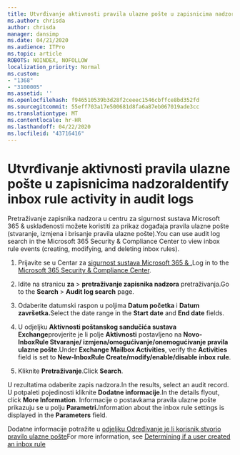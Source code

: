 ```yaml
---
title: Utvrđivanje aktivnosti pravila ulazne pošte u zapisnicima nadzora
ms.author: chrisda
author: chrisda
manager: dansimp
ms.date: 04/21/2020
ms.audience: ITPro
ms.topic: article
ROBOTS: NOINDEX, NOFOLLOW
localization_priority: Normal
ms.custom:
- "1368"
- "3100005"
ms.assetid: ''
ms.openlocfilehash: f946510539b3d28f2ceeec1546cbffce8bd352fd
ms.sourcegitcommit: 55eff703a17e500681d8fa6a87eb067019ade3cc
ms.translationtype: MT
ms.contentlocale: hr-HR
ms.lasthandoff: 04/22/2020
ms.locfileid: "43716416"
---
```

# <a name="identify-inbox-rule-activity-in-audit-logs"></a><span data-ttu-id="2eb98-102">Utvrđivanje aktivnosti pravila ulazne pošte u zapisnicima nadzora</span><span class="sxs-lookup"><span data-stu-id="2eb98-102">Identify inbox rule activity in audit logs</span></span>

<span data-ttu-id="2eb98-103">Pretraživanje zapisnika nadzora u centru za sigurnost sustava Microsoft 365 & usklađenosti možete koristiti za prikaz događaja pravila ulazne pošte (stvaranje, izmjena i brisanje pravila ulazne pošte).</span><span class="sxs-lookup"><span data-stu-id="2eb98-103">You can use audit log search in the Microsoft 365 Security & Compliance Center to view inbox rule events (creating, modifying, and deleting inbox rules).</span></span>

1. <span data-ttu-id="2eb98-104">Prijavite se u Centar za [sigurnost sustava Microsoft 365 & .](https://protection.office.com/)</span><span class="sxs-lookup"><span data-stu-id="2eb98-104">Log in to the [Microsoft 365 Security & Compliance Center](https://protection.office.com/).</span></span>

2. <span data-ttu-id="2eb98-105">Idite na stranicu **za** > **pretraživanje zapisnika nadzora** pretraživanja.</span><span class="sxs-lookup"><span data-stu-id="2eb98-105">Go to the **Search** > **Audit log search** page.</span></span>

3. <span data-ttu-id="2eb98-106">Odaberite datumski raspon u poljima **Datum početka** i **Datum završetka.**</span><span class="sxs-lookup"><span data-stu-id="2eb98-106">Select the date range in the **Start date** and **End date** fields.</span></span>

4. <span data-ttu-id="2eb98-107">U odjeljku **Aktivnosti poštanskog sandučića sustava Exchange**provjerite je li polje **Aktivnosti** postavljeno na **Novo- InboxRule Stvaranje/ izmjena/omogućivanje/onemogućivanje pravila ulazne pošte**.</span><span class="sxs-lookup"><span data-stu-id="2eb98-107">Under **Exchange Mailbox Activities**, verify the **Activities** field is set to **New-InboxRule Create/modify/enable/disable inbox rule**.</span></span>

5. <span data-ttu-id="2eb98-108">Kliknite **Pretraživanje**.</span><span class="sxs-lookup"><span data-stu-id="2eb98-108">Click **Search**.</span></span>

<span data-ttu-id="2eb98-109">U rezultatima odaberite zapis nadzora.</span><span class="sxs-lookup"><span data-stu-id="2eb98-109">In the results, select an audit record.</span></span> <span data-ttu-id="2eb98-110">U potpaleti pojedinosti kliknite **Dodatne informacije**.</span><span class="sxs-lookup"><span data-stu-id="2eb98-110">In the details flyout, click **More Information**.</span></span> <span data-ttu-id="2eb98-111">Informacije o postavkama pravila ulazne pošte prikazuju se u polju **Parametri.**</span><span class="sxs-lookup"><span data-stu-id="2eb98-111">Information about the inbox rule settings is displayed in the **Parameters** field.</span></span>

<span data-ttu-id="2eb98-112">Dodatne informacije potražite u [odjeljku Određivanje je li korisnik stvorio pravilo ulazne pošte](https://docs.microsoft.com//office365/securitycompliance/auditing-troubleshooting-scenarios#determining-if-a-user-created-an-inbox-rule)</span><span class="sxs-lookup"><span data-stu-id="2eb98-112">For more information, see [Determining if a user created an inbox rule](https://docs.microsoft.com//office365/securitycompliance/auditing-troubleshooting-scenarios#determining-if-a-user-created-an-inbox-rule)</span></span>
